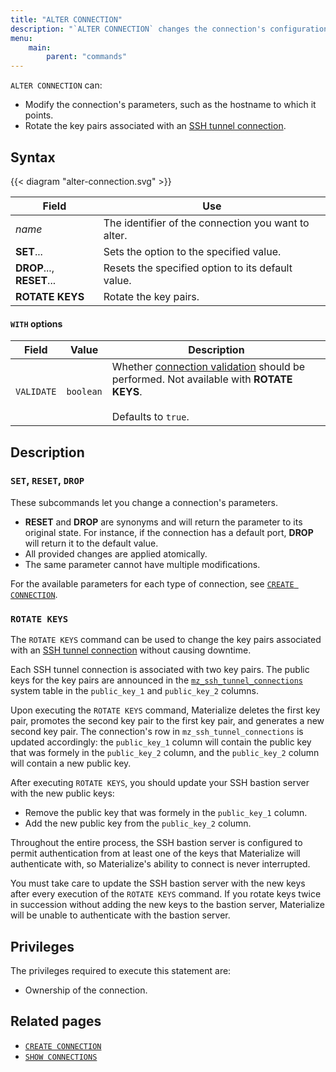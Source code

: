 ```yaml
---
title: "ALTER CONNECTION"
description: "`ALTER CONNECTION` changes the connection's configuration"
menu:
    main:
        parent: "commands"
---
```


`ALTER CONNECTION` can:

-   Modify the connection's parameters, such as the hostname to which it points.
-   Rotate the key pairs associated with an [SSH tunnel connection].

## Syntax

{{< diagram "alter-connection.svg" >}}

| Field                     | Use                                                 |
| ------------------------- | --------------------------------------------------- |
| _name_                    | The identifier of the connection you want to alter. |
| **SET**...                | Sets the option to the specified value.             |
| **DROP**..., **RESET**... | Resets the specified option to its default value.   |
| **ROTATE KEYS**           | Rotate the key pairs.                               |

#### `WITH` options

| Field      | Value     | Description                                                                                                                                                       |
| ---------- | --------- | ----------------------------------------------------------------------------------------------------------------------------------------------------------------- |
| `VALIDATE` | `boolean` | Whether [connection validation](/sql/create-connection#connection-validation) should be performed. Not available with **ROTATE KEYS**.<br><br>Defaults to `true`. |

## Description

### `SET`, `RESET`, `DROP`

These subcommands let you change a connection's parameters.

-   **RESET** and **DROP** are synonyms and will return the parameter to its
    original state. For instance, if the connection has a default port, **DROP**
    will return it to the default value.
-   All provided changes are applied atomically.
-   The same parameter cannot have multiple modifications.

For the available parameters for each type of connection, see [`CREATE
CONNECTION`](/sql/create-connection).

### `ROTATE KEYS`

The `ROTATE KEYS` command can be used to change the key pairs associated with
an [SSH tunnel connection] without causing downtime.

Each SSH tunnel connection is associated with two key pairs. The public keys
for the key pairs are announced in the [`mz_ssh_tunnel_connections`]
system table in the `public_key_1` and `public_key_2` columns.

Upon executing the `ROTATE KEYS` command, Materialize deletes the first key
pair, promotes the second key pair to the first key pair, and generates a new
second key pair. The connection's row in `mz_ssh_tunnel_connections` is updated
accordingly: the `public_key_1` column will contain the public key that was
formely in the `public_key_2` column, and the `public_key_2` column will contain
a new public key.

After executing `ROTATE KEYS`, you should update your SSH bastion server with
the new public keys:

-   Remove the public key that was formely in the `public_key_1` column.
-   Add the new public key from the `public_key_2` column.

Throughout the entire process, the SSH bastion server is configured to permit
authentication from at least one of the keys that Materialize will authenticate
with, so Materialize's ability to connect is never interrupted.

You must take care to update the SSH bastion server with the new keys after
every execution of the `ROTATE KEYS` command. If you rotate keys twice in
succession without adding the new keys to the bastion server, Materialize will
be unable to authenticate with the bastion server.

## Privileges

The privileges required to execute this statement are:

-   Ownership of the connection.

## Related pages

-   [`CREATE CONNECTION`](/sql/create-connection/)
-   [`SHOW CONNECTIONS`](/sql/show-connections)

[SSH tunnel connection]: /sql/create-connection/#ssh-tunnel
[`mz_ssh_tunnel_connections`]: /sql/system-catalog/mz_catalog/#mz_ssh_tunnel_connections
